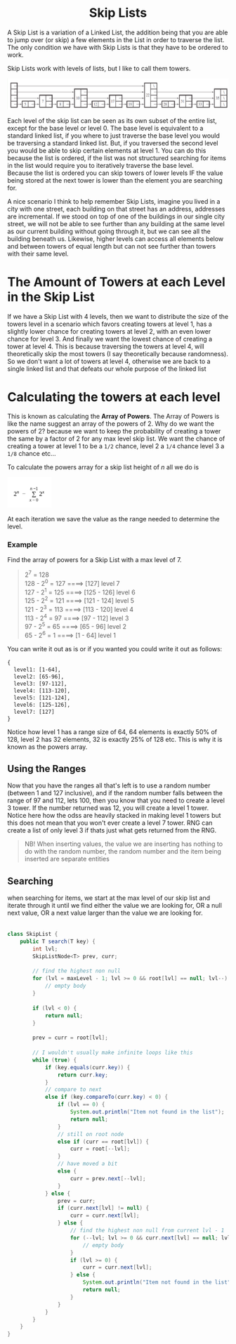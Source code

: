 <div align="center"><h1> Skip Lists </h1></div>

A Skip List is a variation of a Linked List, the addition being that you are able to jump over (or skip) a few elements
in the List in order to traverse the list. The only condition we have with Skip Lists is that they have to be ordered to
work.

Skip Lists work with levels of lists, but I like to call them towers.

<img src="images/skip_list.png" alt="skip lists image">

Each level of the skip list can be seen as its own subset of the entire list, except for the base level or level 0. The
base level is equivalent to a standard linked list, if you where to just traverse the base level you would be traversing
a standard linked list. But, if you traversed the second level you would be able to skip certain elements at level 1.
You can do this because the list is ordered, if the list was not structured searching for items in the list would
require you to iteratively traverse the base level. <br />
Because the list is ordered you can skip towers of lower levels IF the value being stored at the next tower is lower
than the element you are searching for.

A nice scenario I think to help remember Skip Lists, imagine you lived in a city with one street, each building on that
street has an address, addresses are incremental. If we stood on top of one of the buildings in our single city street,
we will not be able to see further than any building at the same level as our current building without going through it,
but we can see all the building beneath us. Likewise, higher levels can access all elements below and between towers of
equal length but can not see further than towers with their same level.

# The Amount of Towers at each Level in the Skip List

If we have a Skip List with 4 levels, then we want to distribute the size of the towers level in a scenario which favors
creating towers at level 1, has a slightly lower chance for creating towers at level 2, with an even lower chance for
level 3. And finally we want the lowest chance of creating a tower at level 4. This is because traversing the towers at
level 4, will theoretically skip the most towers (I say theoretically because randomness). So we don't want a lot of
towers at level 4, otherwise we are back to a single linked list and that defeats our whole purpose of the linked list

# Calculating the towers at each level

This is known as calculating the **Array of Powers**. The Array of Powers is like the name suggest an array of the
powers of 2. Why do we want the powers of 2? because we want to keep the probability of creating a tower the same by a
factor of 2 for any max level skip list. We want the chance of creating a tower at level 1 to be a `1/2` chance, level 2
a `1/4` chance level 3 a `1/8` chance etc...

To calculate the powers array for a skip list height of *n* all we do is

<img width="20%" src="images/equation_1.png" alt="sigma equation">

At each iteration we save the value as the range needed to determine the level.

### Example

Find the array of powers for a Skip List with a max level of 7.

> 2<sup>7</sup> = 128 <br />
> 128 - 2<sup>0</sup> = 127 ====> [127] level 7 <br />
> 127 - 2<sup>1</sup> = 125 ====> [125 - 126] level 6 <br />
> 125 - 2<sup>2</sup> = 121 ====> [121 - 124] level 5 <br />
> 121 - 2<sup>3</sup> = 113 ====> [113 - 120] level 4 <br />
> 113 - 2<sup>4</sup> = 97 ====> [97 - 112] level 3 <br />
> 97 - 2<sup>5</sup> = 65 ====> [65 - 96] level 2 <br />
> 65 - 2<sup>6</sup> = 1 ====> [1 - 64] level 1 <br />

You can write it out as is or if you wanted you could write it out as follows:

```text
{
  level1: [1-64],
  level2: [65-96],
  level3: [97-112],
  level4: [113-120],
  level5: [121-124],
  level6: [125-126],
  level7: [127]
}
```

Notice how level 1 has a range size of 64, 64 elements is exactly 50% of 128, level 2 has 32 elements, 32 is exactly 25%
of 128 etc. This is why it is known as the powers array.

## Using the Ranges

Now that you have the ranges all that's left is to use a random number (between 1 and 127 inclusive), and if the random
number falls between the range of 97 and 112, lets 100, then you know that you need to create a level 3 tower. If the
number returned was 12, you will create a level 1 tower. Notice here how the odss are heavily stacked in making level 1
towers but this does not mean that you won't ever create a level 7 tower. RNG can create a list of only level 3 if thats
just what gets returned from the RNG.

> NB! When inserting values, the value we are inserting has nothing to do with the random number, the random number
> and the item being inserted are separate entities

## Searching

when searching for items, we start at the max level of our skip list and iterate through it until we find either the
value we are looking for, OR a null next value, OR a next value larger than the value we are looking for.

```java

class SkipList {
    public T search(T key) {
        int lvl;
        SkipListNode<T> prev, curr;

        // find the highest non null
        for (lvl = maxLevel - 1; lvl >= 0 && root[lvl] == null; lvl--) {
            // empty body
        }

        if (lvl < 0) {
            return null;
        }

        prev = curr = root[lvl];

        // I wouldn't usually make infinite loops like this
        while (true) {
            if (key.equals(curr.key)) {
                return curr.key;
            }
            // compare to next
            else if (key.compareTo(curr.key) < 0) {
                if (lvl == 0) {
                    System.out.println("Item not found in the list");
                    return null;
                }
                // still on root node
                else if (curr == root[lvl]) {
                    curr = root[--lvl];
                }
                // have moved a bit
                else {
                    curr = prev.next[--lvl];
                }
            } else {
                prev = curr;
                if (curr.next[lvl] != null) {
                    curr = curr.next[lvl];
                } else {
                    // find the highest non null from current lvl - 1
                    for (--lvl; lvl >= 0 && curr.next[lvl] == null; lvl--) {
                        // empty body
                    }
                    if (lvl >= 0) {
                        curr = curr.next[lvl];
                    } else {
                        System.out.println("Item not found in the list");
                        return null;
                    }
                }
            }
        }
    }
}
```
